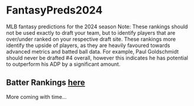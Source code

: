 # FantasyPreds2024
MLB fantasy predictions for the 2024 season
Note: These rankings should not be used exactly to draft your team, but to identify players that are over/under ranked on your respective draft site. These rankings more identify the upside of players, as they are heavily favoured towards advanced metrics and batted ball data. For example, Paul Goldschmidt should never be drafted #4 overall, however this indicates he has potential to outperform his ADP by a significant amount. 
## Batter Rankings [here](2024batterpreds.csv)

More coming with time...
